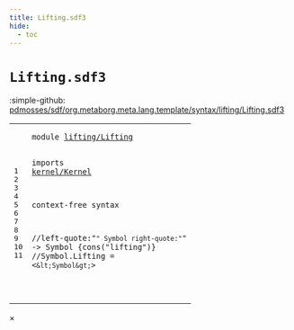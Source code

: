 ```yaml
---
title: Lifting.sdf3
hide:
  - toc
---
```


# `Lifting.sdf3`

:simple-github: [pdmosses/sdf/org.metaborg.meta.lang.template/syntax/lifting/Lifting.sdf3]

[pdmosses/sdf/org.metaborg.meta.lang.template/syntax/lifting/Lifting.sdf3]: https://github.com/pdmosses/sdf/blob/master/org.metaborg.meta.lang.template/syntax/lifting/Lifting.sdf3 "The source file on GitHub"

<div class="sdf3"><table class="highlighttable"><tbody><tr><td class="linenos"><div class="linenodiv"><pre><span></span>1
2
3
4
5
6
7
8
9
10
11
</pre></div></td>
<td class="code"><pre><code><span class="keyword">module</span> <a href="../../sdf2-core/Sdf2-Syntax.sdf3/#lifting/Lifting_7_9" id="lifting/Lifting_1_8" title="Referenced at ../../sdf2-core/Sdf2-Syntax.sdf3 line 7">lifting/Lifting</a>

<span class="keyword">imports</span> <a href="../../kernel/Kernel.sdf3/#kernel/Kernel_1_8" id="kernel/Kernel_3_9" title="Defined at ../../kernel/Kernel.sdf3 line 1">kernel/Kernel</a>


<span class="keyword">context-free syntax</span>

<span class="layout">//left-quote:"`" Symbol right-quote:"`" -&gt; Symbol  {cons("lifting")}</span>
<span class="layout">//Symbol.Lifting = &lt;`&lt;Symbol&gt;`&gt;</span>

     
</code></pre></td></tr></tbody></table></div>

<div id="modal">
  <div id="modal-content">
    <span id="modal-close">&times;</span>
    <h2 id="modal-h2"></h2>
    <p  id="modal-p"></p>
    <ul id="modal-ul"></ul>
  </div>
</div>
